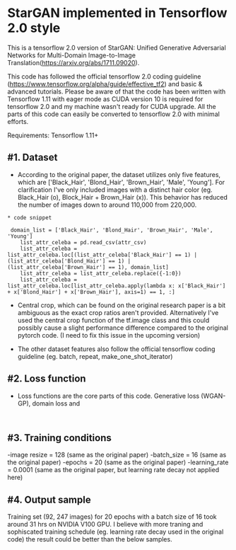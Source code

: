# StarGAN implemented in Tensorflow 2.0 style 

This is a tensorflow 2.0 version of StarGAN: Unified Generative Adversarial Networks for Multi-Domain Image-to-Image Translation(https://arxiv.org/abs/1711.09020).  

This code has followed the official tensorflow 2.0 coding guideline (https://www.tensorflow.org/alpha/guide/effective_tf2) and basic & advanced tutorials. Please be aware of that the code has been written with Tensorflow 1.11 with eager mode as CUDA version 10 is required for tensorflow 2.0 and my machine wasn't ready for CUDA upgrade. All the parts of this code can easily be converted to tensorflow 2.0 with minimal efforts.  

Requirements: Tensorflow 1.11+

#1. Dataset
-----------------------
 - According to the original paper, the dataset utilizes only five features, which are ['Black_Hair', 'Blond_Hair', 'Brown_Hair', 'Male', 'Young']. For clarification I've only included images with a distinct hair color (eg. Black_Hair (o),  Block_Hair + Brown_Hair (x)). This behavior has reduced the number of images down to around 110,000 from 220,000.
 
```
* code snippet 

 domain_list = ['Black_Hair', 'Blond_Hair', 'Brown_Hair', 'Male', 'Young']
    list_attr_celeba = pd.read_csv(attr_csv)
    list_attr_celeba = list_attr_celeba.loc[(list_attr_celeba['Black_Hair'] == 1) | (list_attr_celeba['Blond_Hair'] == 1) | (list_attr_celeba['Brown_Hair'] == 1), domain_list]
    list_attr_celeba = list_attr_celeba.replace({-1:0})
    list_attr_celeba = list_attr_celeba.loc[list_attr_celeba.apply(lambda x: x['Black_Hair'] + x['Blond_Hair'] + x['Brown_Hair'], axis=1) == 1, :]
```
 
 - Central crop, which can be found on the original research paper is a bit ambiguous as the exact crop ratios aren't provided. Alternatively I've used the central crop function of the tf.image class and this could possibly cause a slight performance difference compared to the original pytorch code. (I need to fix this issue in the upcoming version)
 
 - The other dataset features also follow the official tensorflow coding guideline (eg. batch, repeat, make_one_shot_iterator)

#2. Loss function
--------------------------------------
 - Loss functions are the core parts of this code. Generative loss (WGAN-GP), domain loss and 
 
 ``` 
  
 ```

#3. Training conditions 
--------------------------------------
-image resize = 128 (same as the original paper)
-batch_size = 16 (same as the original paper)
-epochs = 20 (same as the original paper)
-learning_rate = 0.0001 (same as the original paper, but learning rate decay not applied here)


#4. Output sample
----------------------------------------
Training set (92, 247 images) for 20 epochs with a batch size of 16 took around 31 hrs on NVIDIA V100 GPU. I believe with more traning and sophiscated training schedule (eg. learning rate decay used in the original code) the result could be better than the below samples.


